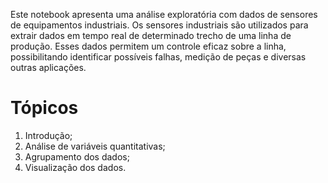 Este notebook apresenta uma análise exploratória com dados de sensores de equipamentos industriais.
Os sensores industriais são utilizados para extrair dados em tempo real de determinado trecho de uma linha de produção.
Esses dados permitem um controle eficaz sobre a linha, possibilitando identificar possíveis falhas, medição de peças e diversas outras aplicações.

# **Tópicos**

<ol type="1">
    <li>Introdução;</li>
    <li>Análise de variáveis quantitativas;</li>
    <li>Agrupamento dos dados;</li>
    <li>Visualização dos dados.</li>
</ol>
